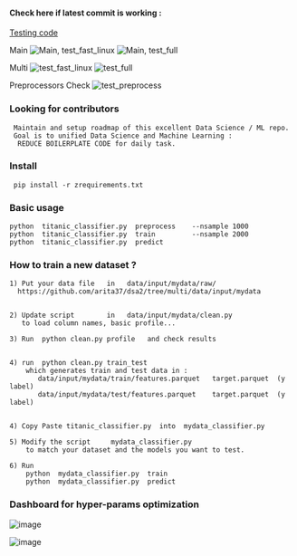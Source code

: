 
#### Check here if latest commit is working :

[Testing code ](https://github.com/arita37/dsa2/blob/main/ztest/run_fast.sh)

Main
![Main, test_fast_linux](https://github.com/arita37/dsa2/workflows/test_fast_linux/badge.svg?branch=main)
![Main, test_full](https://github.com/arita37/dsa2/workflows/test_full/badge.svg?branch=main)


Multi
  ![test_fast_linux](https://github.com/arita37/dsa2/workflows/test_fast_linux/badge.svg?branch=multi)
   ![test_full](https://github.com/arita37/dsa2/workflows/test_full/badge.svg?branch=multi)


Preprocessors Check
![test_preprocess](https://github.com/arita37/dsa2/workflows/test_preprocess/badge.svg?branch=multi)


### Looking for contributors
     Maintain and setup roadmap of this excellent Data Science / ML repo.
     Goal is to unified Data Science and Machine Learning :
      REDUCE BOILERPLATE CODE for daily task.
      

### Install 
     pip install -r zrequirements.txt


### Basic usage 
    python  titanic_classifier.py  preprocess    --nsample 1000
    python  titanic_classifier.py  train         --nsample 2000
    python  titanic_classifier.py  predict



### How to train a new dataset ?
    1) Put your data file   in   data/input/mydata/raw/   
      https://github.com/arita37/dsa2/tree/multi/data/input/mydata
       

    2) Update script        in   data/input/mydata/clean.py
       to load column names, basic profile...

    3) Run  python clean.py profile   and check results


    4) run  python clean.py train_test
        which generates train and test data in :   
           data/input/mydata/train/features.parquet   target.parquet  (y label)        
           data/input/mydata/test/features.parquet    target.parquet  (y label)                
                

    4) Copy Paste titanic_classifier.py  into  mydata_classifier.py
    
    5) Modify the script     mydata_classifier.py
        to match your dataset and the models you want to test.
          
    6) Run 
        python  mydata_classifier.py  train
        python  mydata_classifier.py  predict

        

### Dashboard for hyper-params optimization

![image](https://user-images.githubusercontent.com/18707623/106399211-a1d72d80-645a-11eb-8288-a6e3c9dc66ad.png)


![image](https://user-images.githubusercontent.com/18707623/106399223-b287a380-645a-11eb-92a2-475454c83a85.png)



```




